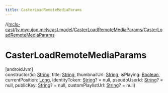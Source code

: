 ```yaml
---
title: CasterLoadRemoteMediaParams
---
```

//[mcls-cast](../../../index.html)/[tv.mycujoo.mclscast.model](../index.html)/[CasterLoadRemoteMediaParams](index.html)/[CasterLoadRemoteMediaParams](-caster-load-remote-media-params.html)



# CasterLoadRemoteMediaParams



[androidJvm]\
constructor(id: [String](https://kotlinlang.org/api/latest/jvm/stdlib/kotlin/-string/index.html), title: [String](https://kotlinlang.org/api/latest/jvm/stdlib/kotlin/-string/index.html), thumbnailUrl: [String](https://kotlinlang.org/api/latest/jvm/stdlib/kotlin/-string/index.html), isPlaying: [Boolean](https://kotlinlang.org/api/latest/jvm/stdlib/kotlin/-boolean/index.html), currentPosition: [Long](https://kotlinlang.org/api/latest/jvm/stdlib/kotlin/-long/index.html), identityToken: [String](https://kotlinlang.org/api/latest/jvm/stdlib/kotlin/-string/index.html)? = null, pseudoUserId: [String](https://kotlinlang.org/api/latest/jvm/stdlib/kotlin/-string/index.html)? = null, publicKey: [String](https://kotlinlang.org/api/latest/jvm/stdlib/kotlin/-string/index.html)? = null, customPlaylistUrl: [String](https://kotlinlang.org/api/latest/jvm/stdlib/kotlin/-string/index.html)? = null)




